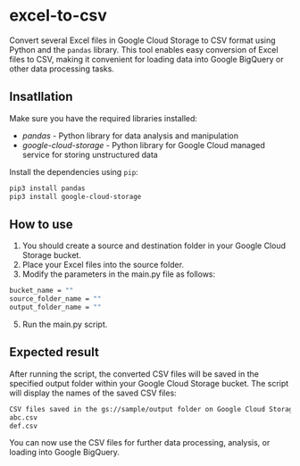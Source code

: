 # excel-to-csv

Convert several Excel files in Google Cloud Storage to CSV format using Python and the `pandas` library. This tool enables easy conversion of Excel files to CSV, making it convenient for loading data into Google BigQuery or other data processing tasks.

## Insatllation

Make sure you have the required libraries installed:

- *pandas* - Python library for data analysis and manipulation
- *google-cloud-storage* - Python library for Google Cloud managed service for storing unstructured data

Install the dependencies using `pip`:
```bash
pip3 install pandas
pip3 install google-cloud-storage
```

## How to use

1. You should create a source and destination folder in your Google Cloud Storage bucket.
2. Place your Excel files into the source folder.
3. Modify the parameters in the main.py file as follows:
```bash
bucket_name = ""
source_folder_name = ""
output_folder_name = ""
```
5. Run the main.py script.

## Expected result

After running the script, the converted CSV files will be saved in the specified output folder within your Google Cloud Storage bucket. The script will display the names of the saved CSV files:

```bash
CSV files saved in the gs://sample/output folder on Google Cloud Storage:
abc.csv
def.csv
```
You can now use the CSV files for further data processing, analysis, or loading into Google BigQuery.
